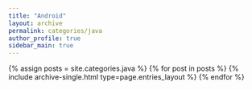 ```yaml
---
title: "Android"
layout: archive
permalink: categories/java
author_profile: true
sidebar_main: true
---
```


{% assign posts = site.categories.java %}
{% for post in posts %} {% include archive-single.html type=page.entries_layout %} {% endfor %}